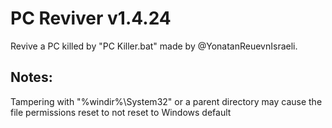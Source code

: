 # PC Reviver v1.4.24
Revive a PC killed by "PC Killer.bat" made by @YonatanReuevnIsraeli.

## Notes:
Tampering with "%windir%\System32" or a parent directory may cause the file permissions reset to not reset to Windows default 